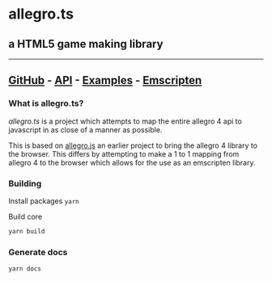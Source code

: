 # allegro.ts

## a HTML5 game making library

---

## [GitHub](https://github.com/alegemaate/allegro-ts) - [API](https://alegemaate.com/allegro-ts/) - [Examples](https://github.com/alegemaate/allegro-ts-examples/) - [Emscripten](https://github.com/alegemaate/allegro-ts-emscripten/)

### What is allegro.ts?

_allegro.ts_ is a project which attempts to map the entire allegro 4 api to javascript in as close of a manner as possible.

This is based on [allegro.js](https://github.com/TheSos/allegrojs) an earlier project to bring the allegro 4 library to the browser.
This differs by attempting to make a 1 to 1 mapping from allegro 4 to the browser which allows for the use as an emscripten library.

### Building

Install packages
`yarn`

Build core

```sh
yarn build
```

### Generate docs

```sh
yarn docs
```
